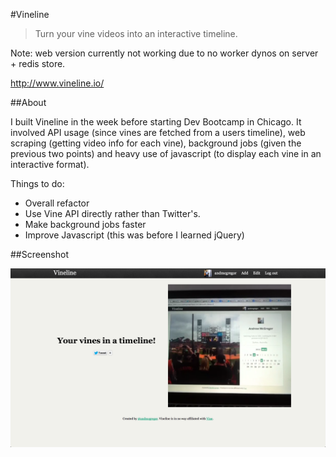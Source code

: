 #Vineline
> Turn your vine videos into an interactive timeline.

Note: web version currently not working due to no worker dynos on server + redis store.

<http://www.vineline.io/>

##About

I built Vineline in the week before starting Dev Bootcamp in Chicago. It involved API usage (since vines are fetched from a users timeline), web scraping (getting video info for each vine), background jobs (given the previous two points) and heavy use of javascript (to display each vine in an interactive format).

Things to do:
- Overall refactor
- Use Vine API directly rather than Twitter's.
- Make background jobs faster
- Improve Javascript (this was before I learned jQuery)

##Screenshot

![Vineline](/vineline.png)
